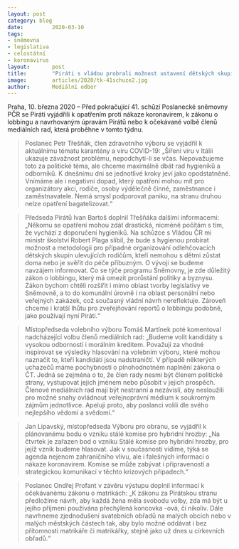 ```yaml
---
layout: post
category: blog
date:         2020-03-10
tags:         
- sněmovna 
- legislativa 
- celostátní 
- koronavirus
layout:       post
title:        "Piráti s vládou probrali možnost ustavení dětských skupin během zrušené školní výuky a budou navrhovat rozšíření zákona o lobbingu"
image:        articles/2020/tk-41schuze2.jpg
author:       Mediální odbor
--- 
```



 
Praha, 10. března 2020 – Před pokračující 41. schůzí Poslanecké sněmovny PČR se Piráti vyjádřili k opatřením proti nákaze koronavirem, k zákonu o lobbingu a navrhovaným úpravám Pirátů nebo k očekávané volbě členů mediálních rad, která proběhne v tomto týdnu.
 
> Poslanec Petr Třešňák, člen zdravotního výboru se vyjádřil k aktuálnímu tématu karantény a viru COVID-19: „Šíření viru v Itálii ukazuje závažnost problému, nepodchytí-li se včas. Nepovažujeme toto za politické téma, ale chceme maximálně dbát rad hygieniků a odborníků. K dnešnímu dni se jednotlivé kroky jeví jako opodstatněné. Vnímáme ale i negativní dopad, který opatření mohou mít pro organizátory akcí, rodiče, osoby výdělečně činné, zaměstnance i zaměstnavatele. Nemá smysl podporovat paniku, na stranu druhou nelze opatření bagatelizovat.“
 
> Předseda Pirátů Ivan Bartoš doplnil Třešňáka dalšími informacemi: „Někomu se opatření mohou zdát drastická, nicméně počítám s tím, že vychází z doporučení hygieniků. Na schůzce s Vládou ČR mi ministr školství Robert Plaga slíbil, že bude s hygienou probírat možnost a metodologii pro případné organizování odlehčovacích dětských skupin ulevujících rodičům, kteří nemohou s dětmi zůstat doma nebo je svěřit do péče příbuzným. O vývoji se budeme navzájem informovat. Co se týče programu Sněmovny, je zde důležitý zákon o lobbingu, který má omezit prorůstání politiky a byznysu. Zákon bychom chtěli rozšířit i mimo oblast tvorby legislativy ve Sněmovně, a to do komunální úrovně i na oblast personální nebo veřejných zakázek, což současný vládní návrh nereflektuje. Zároveň chceme i kratší lhůtu pro zveřejňování reportů o lobbingu podobně, jako používají nyní Piráti.“
 
> Místopředseda volebního výboru Tomáš Martínek poté komentoval nadcházející volbu členů mediálních rad: „Budeme volit kandidáty s vysokou odborností i morálním kreditem. Považuji za vhodné inspirovat se výsledky hlasování na volebním výboru, které mohou naznačit to, kteří kandidáti jsou nadstraničtí. V případě některých uchazečů máme pochybnosti o plnohodnotném naplnění zákona o ČT. Jedná se zejména o to, že člen rady nesmí být členem politické strany, vystupovat jejich jménem nebo působit v jejich prospěch. Členové mediálních rad mají být nestranní a nezávislí, aby nesloužili pro možné snahy ovládnout veřejnoprávní médium k soukromým zájmům jednotlivce. Apeluji proto, aby poslanci volili dle svého nejlepšího vědomí a svědomí.“
 
> Jan Lipavský, místopředseda Výboru pro obranu, se vyjádřil k plánovanému bodu o vzniku stálé komise pro hybridní hrozby: „Na čtvrtek je zařazen bod o vzniku Stálé komise pro hybridní hrozby, pro jejíž vznik budeme hlasovat. Jak v současnosti vidíme, týká se agenda nejenom zahraničního vlivu, ale i falešných informací o nákaze koronavirem. Komise se může zabývat i připraveností a strategickou komunikací v těchto krizových případech.“
 
> Poslanec Ondřej Profant v závěru výstupu doplnil informaci k očekávanému zákonu o matrikách: „K zákonu za Pirátskou stranu předložíme návrh, aby každá žena měla svobodu volby, zda má být u jejího příjmení používána přechýlená koncovka -ová, či nikoliv. Dále navrhneme zjednodušení svatebních obřadů na malých obcích nebo v malých městských částech tak, aby bylo možné oddávat i bez přítomnosti matrikáře či matrikářky, stejně jako už dnes u církevních obřadů.“ 

